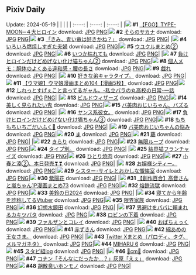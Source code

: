 ## Pixiv Daily
Update: 2024-05-19
|      |      |      |
| :----: | :----: | :----: |
|![](https://pixiv.microyu.workers.dev/c/240x480/img-master/img/2024/05/17/00/05/31/118789042_p0_master1200.jpg) **#1** [【FGO】TYPE-MOON─４大ヒロイン](https://www.pixiv.net/artworks/118789042) download: [JPG](https://pixiv.microyu.workers.dev/img-original/img/2024/05/17/00/05/31/118789042_p0.jpg) [PNG](https://pixiv.microyu.workers.dev/img-original/img/2024/05/17/00/05/31/118789042_p0.png)|![](https://pixiv.microyu.workers.dev/c/240x480/img-master/img/2024/05/17/18/48/33/118805757_p0_master1200.jpg) **#2** [そらのサカナ](https://www.pixiv.net/artworks/118805757) download: [JPG](https://pixiv.microyu.workers.dev/img-original/img/2024/05/17/18/48/33/118805757_p0.jpg) [PNG](https://pixiv.microyu.workers.dev/img-original/img/2024/05/17/18/48/33/118805757_p0.png)|![](https://pixiv.microyu.workers.dev/c/240x480/img-master/img/2024/05/17/07/30/01/118795476_p0_master1200.jpg) **#3** [「きみ、青い竜は好きかね？」](https://www.pixiv.net/artworks/118795476) download: [JPG](https://pixiv.microyu.workers.dev/img-original/img/2024/05/17/07/30/01/118795476_p0.jpg) [PNG](https://pixiv.microyu.workers.dev/img-original/img/2024/05/17/07/30/01/118795476_p0.png)|
|![](https://pixiv.microyu.workers.dev/c/240x480/img-master/img/2024/05/17/00/11/46/118789247_p0_master1200.jpg) **#4** [いろいろ燃焼しすぎた夫婦](https://www.pixiv.net/artworks/118789247) download: [JPG](https://pixiv.microyu.workers.dev/img-original/img/2024/05/17/00/11/46/118789247_p0.jpg) [PNG](https://pixiv.microyu.workers.dev/img-original/img/2024/05/17/00/11/46/118789247_p0.png)|![](https://pixiv.microyu.workers.dev/c/240x480/img-master/img/2024/05/17/15/28/35/118801933_p0_master1200.jpg) **#5** [ウユクルまとめ②](https://www.pixiv.net/artworks/118801933) download: [JPG](https://pixiv.microyu.workers.dev/img-original/img/2024/05/17/15/28/35/118801933_p0.jpg) [PNG](https://pixiv.microyu.workers.dev/img-original/img/2024/05/17/15/28/35/118801933_p0.png)|![](https://pixiv.microyu.workers.dev/c/240x480/img-master/img/2024/05/17/00/00/06/118788539_p0_master1200.jpg) **#6** [いつか枯れても](https://www.pixiv.net/artworks/118788539) download: [JPG](https://pixiv.microyu.workers.dev/img-original/img/2024/05/17/00/00/06/118788539_p0.jpg) [PNG](https://pixiv.microyu.workers.dev/img-original/img/2024/05/17/00/00/06/118788539_p0.png)|
|![](https://pixiv.microyu.workers.dev/c/240x480/img-master/img/2024/05/17/00/00/58/118788758_p0_master1200.jpg) **#7** [負けヒロインだけどめげない化け猫ちゃん②](https://www.pixiv.net/artworks/118788758) download: [JPG](https://pixiv.microyu.workers.dev/img-original/img/2024/05/17/00/00/58/118788758_p0.jpg) [PNG](https://pixiv.microyu.workers.dev/img-original/img/2024/05/17/00/00/58/118788758_p0.png)|![](https://pixiv.microyu.workers.dev/c/240x480/img-master/img/2024/05/18/06/00/10/118821881_p0_master1200.jpg) **#8** [個人メモ：胴体のよくある違和感・腰の長さ](https://www.pixiv.net/artworks/118821881) download: [JPG](https://pixiv.microyu.workers.dev/img-original/img/2024/05/18/06/00/10/118821881_p0.jpg) [PNG](https://pixiv.microyu.workers.dev/img-original/img/2024/05/18/06/00/10/118821881_p0.png)|![](https://pixiv.microyu.workers.dev/c/240x480/img-master/img/2024/05/17/00/00/23/118788627_p0_master1200.jpg) **#9** [戯れ](https://www.pixiv.net/artworks/118788627) download: [JPG](https://pixiv.microyu.workers.dev/img-original/img/2024/05/17/00/00/23/118788627_p0.jpg) [PNG](https://pixiv.microyu.workers.dev/img-original/img/2024/05/17/00/00/23/118788627_p0.png)|
|![](https://pixiv.microyu.workers.dev/c/240x480/img-master/img/2024/05/17/08/25/09/118796075_p0_master1200.jpg) **#10** [好きな弟キャラタイプ。](https://www.pixiv.net/artworks/118796075) download: [JPG](https://pixiv.microyu.workers.dev/img-original/img/2024/05/17/08/25/09/118796075_p0.jpg) [PNG](https://pixiv.microyu.workers.dev/img-original/img/2024/05/17/08/25/09/118796075_p0.png)|![](https://pixiv.microyu.workers.dev/c/240x480/img-master/img/2024/05/17/00/01/43/118788839_p0_master1200.jpg) **#11** [【ウマ娘】ウマ娘漫画まとめ104【漫画5枚】](https://www.pixiv.net/artworks/118788839) download: [JPG](https://pixiv.microyu.workers.dev/img-original/img/2024/05/17/00/01/43/118788839_p0.jpg) [PNG](https://pixiv.microyu.workers.dev/img-original/img/2024/05/17/00/01/43/118788839_p0.png)|![](https://pixiv.microyu.workers.dev/c/240x480/img-master/img/2024/05/18/00/08/42/118816050_p0_master1200.jpg) **#12** [しれっとすげぇこと言ってるギャル。-私立パラの丸高校の日常-一話](https://www.pixiv.net/artworks/118816050) download: [JPG](https://pixiv.microyu.workers.dev/img-original/img/2024/05/18/00/08/42/118816050_p0.jpg) [PNG](https://pixiv.microyu.workers.dev/img-original/img/2024/05/18/00/08/42/118816050_p0.png)|
|![](https://pixiv.microyu.workers.dev/c/240x480/img-master/img/2024/05/18/00/01/36/118815657_p0_master1200.jpg) **#13** [ビルドウィザーズ](https://www.pixiv.net/artworks/118815657) download: [JPG](https://pixiv.microyu.workers.dev/img-original/img/2024/05/18/00/01/36/118815657_p0.jpg) [PNG](https://pixiv.microyu.workers.dev/img-original/img/2024/05/18/00/01/36/118815657_p0.png)|![](https://pixiv.microyu.workers.dev/c/240x480/img-master/img/2024/05/18/19/42/11/118837644_p0_master1200.jpg) **#14** [美しく見られたい鬼](https://www.pixiv.net/artworks/118837644) download: [JPG](https://pixiv.microyu.workers.dev/img-original/img/2024/05/18/19/42/11/118837644_p0.jpg) [PNG](https://pixiv.microyu.workers.dev/img-original/img/2024/05/18/19/42/11/118837644_p0.png)|![](https://pixiv.microyu.workers.dev/c/240x480/img-master/img/2024/05/17/08/33/02/118796160_p0_master1200.jpg) **#15** [バ美肉おじいちゃん、バズる](https://www.pixiv.net/artworks/118796160) download: [JPG](https://pixiv.microyu.workers.dev/img-original/img/2024/05/17/08/33/02/118796160_p0.jpg) [PNG](https://pixiv.microyu.workers.dev/img-original/img/2024/05/17/08/33/02/118796160_p0.png)|
|![](https://pixiv.microyu.workers.dev/c/240x480/img-master/img/2024/05/17/16/12/24/118802659_p0_master1200.jpg) **#16** [ヤンス系彼女。](https://www.pixiv.net/artworks/118802659) download: [JPG](https://pixiv.microyu.workers.dev/img-original/img/2024/05/17/16/12/24/118802659_p0.jpg) [PNG](https://pixiv.microyu.workers.dev/img-original/img/2024/05/17/16/12/24/118802659_p0.png)|![](https://pixiv.microyu.workers.dev/c/240x480/img-master/img/2024/05/18/00/01/21/118815626_p0_master1200.jpg) **#17** [負けヒロインだけどめげない化け猫ちゃん③](https://www.pixiv.net/artworks/118815626) download: [JPG](https://pixiv.microyu.workers.dev/img-original/img/2024/05/18/00/01/21/118815626_p0.jpg) [PNG](https://pixiv.microyu.workers.dev/img-original/img/2024/05/18/00/01/21/118815626_p0.png)|![](https://pixiv.microyu.workers.dev/c/240x480/img-master/img/2024/05/17/00/00/21/118788617_p0_master1200.jpg) **#18** [もちもちいちごだいふく🍓](https://www.pixiv.net/artworks/118788617) download: [JPG](https://pixiv.microyu.workers.dev/img-original/img/2024/05/17/00/00/21/118788617_p0.jpg) [PNG](https://pixiv.microyu.workers.dev/img-original/img/2024/05/17/00/00/21/118788617_p0.png)|
|![](https://pixiv.microyu.workers.dev/c/240x480/img-master/img/2024/05/18/00/01/16/118815613_p0_master1200.jpg) **#19** [バ美肉おじいちゃんの悩み](https://www.pixiv.net/artworks/118815613) download: [JPG](https://pixiv.microyu.workers.dev/img-original/img/2024/05/18/00/01/16/118815613_p0.jpg) [PNG](https://pixiv.microyu.workers.dev/img-original/img/2024/05/18/00/01/16/118815613_p0.png)|![](https://pixiv.microyu.workers.dev/c/240x480/img-master/img/2024/05/17/11/25/33/118798225_p0_master1200.jpg) **#20** [ま](https://www.pixiv.net/artworks/118798225) download: [JPG](https://pixiv.microyu.workers.dev/img-original/img/2024/05/17/11/25/33/118798225_p0.jpg) [PNG](https://pixiv.microyu.workers.dev/img-original/img/2024/05/17/11/25/33/118798225_p0.png)|![](https://pixiv.microyu.workers.dev/c/240x480/img-master/img/2024/05/17/00/00/33/118788676_p0_master1200.jpg) **#21** [藤](https://www.pixiv.net/artworks/118788676) download: [JPG](https://pixiv.microyu.workers.dev/img-original/img/2024/05/17/00/00/33/118788676_p0.jpg) [PNG](https://pixiv.microyu.workers.dev/img-original/img/2024/05/17/00/00/33/118788676_p0.png)|
|![](https://pixiv.microyu.workers.dev/c/240x480/img-master/img/2024/05/17/18/17/10/118805100_p0_master1200.jpg) **#22** [きらり](https://www.pixiv.net/artworks/118805100) download: [JPG](https://pixiv.microyu.workers.dev/img-original/img/2024/05/17/18/17/10/118805100_p0.jpg) [PNG](https://pixiv.microyu.workers.dev/img-original/img/2024/05/17/18/17/10/118805100_p0.png)|![](https://pixiv.microyu.workers.dev/c/240x480/img-master/img/2024/05/17/21/07/31/118809772_p0_master1200.jpg) **#23** [無限ループ](https://www.pixiv.net/artworks/118809772) download: [JPG](https://pixiv.microyu.workers.dev/img-original/img/2024/05/17/21/07/31/118809772_p0.jpg) [PNG](https://pixiv.microyu.workers.dev/img-original/img/2024/05/17/21/07/31/118809772_p0.png)|![](https://pixiv.microyu.workers.dev/c/240x480/img-master/img/2024/05/18/11/22/13/118826563_p0_master1200.jpg) **#24** [タイプ別。](https://www.pixiv.net/artworks/118826563) download: [JPG](https://pixiv.microyu.workers.dev/img-original/img/2024/05/18/11/22/13/118826563_p0.jpg) [PNG](https://pixiv.microyu.workers.dev/img-original/img/2024/05/18/11/22/13/118826563_p0.png)|
|![](https://pixiv.microyu.workers.dev/c/240x480/img-master/img/2024/05/17/07/00/47/118795157_p0_master1200.jpg) **#25** [結界猫フランチャイズ](https://www.pixiv.net/artworks/118795157) download: [JPG](https://pixiv.microyu.workers.dev/img-original/img/2024/05/17/07/00/47/118795157_p0.jpg) [PNG](https://pixiv.microyu.workers.dev/img-original/img/2024/05/17/07/00/47/118795157_p0.png)|![](https://pixiv.microyu.workers.dev/c/240x480/img-master/img/2024/05/17/20/30/05/118808599_p0_master1200.jpg) **#26** [ひとり焼肉](https://www.pixiv.net/artworks/118808599) download: [JPG](https://pixiv.microyu.workers.dev/img-original/img/2024/05/17/20/30/05/118808599_p0.jpg) [PNG](https://pixiv.microyu.workers.dev/img-original/img/2024/05/17/20/30/05/118808599_p0.png)|![](https://pixiv.microyu.workers.dev/c/240x480/img-master/img/2024/05/17/00/00/40/118788712_p0_master1200.jpg) **#27** [小春と湊②、本日発売❣❣](https://www.pixiv.net/artworks/118788712) download: [JPG](https://pixiv.microyu.workers.dev/img-original/img/2024/05/17/00/00/40/118788712_p0.jpg) [PNG](https://pixiv.microyu.workers.dev/img-original/img/2024/05/17/00/00/40/118788712_p0.png)|
|![](https://pixiv.microyu.workers.dev/c/240x480/img-master/img/2024/05/17/20/16/12/118808210_p0_master1200.jpg) **#28** [お嬢様シティー。](https://www.pixiv.net/artworks/118808210) download: [JPG](https://pixiv.microyu.workers.dev/img-original/img/2024/05/17/20/16/12/118808210_p0.jpg) [PNG](https://pixiv.microyu.workers.dev/img-original/img/2024/05/17/20/16/12/118808210_p0.png)|![](https://pixiv.microyu.workers.dev/c/240x480/img-master/img/2024/05/18/02/23/11/118819359_p0_master1200.jpg) **#29** [シスター･サイレとおかしな懺悔室](https://www.pixiv.net/artworks/118819359) download: [JPG](https://pixiv.microyu.workers.dev/img-original/img/2024/05/18/02/23/11/118819359_p0.jpg) [PNG](https://pixiv.microyu.workers.dev/img-original/img/2024/05/18/02/23/11/118819359_p0.png)|![](https://pixiv.microyu.workers.dev/c/240x480/img-master/img/2024/05/17/20/28/01/118808528_p0_master1200.jpg) **#30** [紫陽花](https://www.pixiv.net/artworks/118808528) download: [JPG](https://pixiv.microyu.workers.dev/img-original/img/2024/05/17/20/28/01/118808528_p0.jpg) [PNG](https://pixiv.microyu.workers.dev/img-original/img/2024/05/17/20/28/01/118808528_p0.png)|
|![](https://pixiv.microyu.workers.dev/c/240x480/img-master/img/2024/05/18/00/01/53/118815691_p0_master1200.jpg) **#31** [【創作百合】高音さんと嵐ちゃん1P漫画まとめ73](https://www.pixiv.net/artworks/118815691) download: [JPG](https://pixiv.microyu.workers.dev/img-original/img/2024/05/18/00/01/53/118815691_p0.jpg) [PNG](https://pixiv.microyu.workers.dev/img-original/img/2024/05/18/00/01/53/118815691_p0.png)|![](https://pixiv.microyu.workers.dev/c/240x480/img-master/img/2024/05/17/00/20/47/118789534_p0_master1200.jpg) **#32** [熔鉄流獄](https://www.pixiv.net/artworks/118789534) download: [JPG](https://pixiv.microyu.workers.dev/img-original/img/2024/05/17/00/20/47/118789534_p0.jpg) [PNG](https://pixiv.microyu.workers.dev/img-original/img/2024/05/17/00/20/47/118789534_p0.png)|![](https://pixiv.microyu.workers.dev/c/240x480/img-master/img/2024/05/18/12/48/47/118828293_p0_master1200.jpg) **#33** [美鈴の日2024](https://www.pixiv.net/artworks/118828293) download: [JPG](https://pixiv.microyu.workers.dev/img-original/img/2024/05/18/12/48/47/118828293_p0.jpg) [PNG](https://pixiv.microyu.workers.dev/img-original/img/2024/05/18/12/48/47/118828293_p0.png)|
|![](https://pixiv.microyu.workers.dev/c/240x480/img-master/img/2024/05/17/21/33/09/118810610_p0_master1200.jpg) **#34** [寝てから年齢を詐称してるVtuber](https://www.pixiv.net/artworks/118810610) download: [JPG](https://pixiv.microyu.workers.dev/img-original/img/2024/05/17/21/33/09/118810610_p0.jpg) [PNG](https://pixiv.microyu.workers.dev/img-original/img/2024/05/17/21/33/09/118810610_p0.png)|![](https://pixiv.microyu.workers.dev/c/240x480/img-master/img/2024/05/18/12/09/58/118827493_p0_master1200.jpg) **#35** [限界家族](https://www.pixiv.net/artworks/118827493) download: [JPG](https://pixiv.microyu.workers.dev/img-original/img/2024/05/18/12/09/58/118827493_p0.jpg) [PNG](https://pixiv.microyu.workers.dev/img-original/img/2024/05/18/12/09/58/118827493_p0.png)|![](https://pixiv.microyu.workers.dev/c/240x480/img-master/img/2024/05/17/00/00/11/118788560_p0_master1200.jpg) **#36** [幻想水鏡田](https://www.pixiv.net/artworks/118788560) download: [JPG](https://pixiv.microyu.workers.dev/img-original/img/2024/05/17/00/00/11/118788560_p0.jpg) [PNG](https://pixiv.microyu.workers.dev/img-original/img/2024/05/17/00/00/11/118788560_p0.png)|
|![](https://pixiv.microyu.workers.dev/c/240x480/img-master/img/2024/05/17/17/57/19/118804568_p0_master1200.jpg) **#37** [男避けをパパに頼まれるカキツバタ](https://www.pixiv.net/artworks/118804568) download: [JPG](https://pixiv.microyu.workers.dev/img-original/img/2024/05/17/17/57/19/118804568_p0.jpg) [PNG](https://pixiv.microyu.workers.dev/img-original/img/2024/05/17/17/57/19/118804568_p0.png)|![](https://pixiv.microyu.workers.dev/c/240x480/img-master/img/2024/05/18/20/02/34/118838315_p0_master1200.jpg) **#38** [ロビンの下着](https://www.pixiv.net/artworks/118838315) download: [JPG](https://pixiv.microyu.workers.dev/img-original/img/2024/05/18/20/02/34/118838315_p0.jpg) [PNG](https://pixiv.microyu.workers.dev/img-original/img/2024/05/18/20/02/34/118838315_p0.png)|![](https://pixiv.microyu.workers.dev/c/240x480/img-master/img/2024/05/17/00/29/36/118789794_p0_master1200.jpg) **#39** [ファルザンとコレイ](https://www.pixiv.net/artworks/118789794) download: [JPG](https://pixiv.microyu.workers.dev/img-original/img/2024/05/17/00/29/36/118789794_p0.jpg) [PNG](https://pixiv.microyu.workers.dev/img-original/img/2024/05/17/00/29/36/118789794_p0.png)|
|![](https://pixiv.microyu.workers.dev/c/240x480/img-master/img/2024/05/18/18/01/09/118834962_p0_master1200.jpg) **#40** [おばちぇっく](https://www.pixiv.net/artworks/118834962) download: [JPG](https://pixiv.microyu.workers.dev/img-original/img/2024/05/18/18/01/09/118834962_p0.jpg) [PNG](https://pixiv.microyu.workers.dev/img-original/img/2024/05/18/18/01/09/118834962_p0.png)|![](https://pixiv.microyu.workers.dev/c/240x480/img-master/img/2024/05/17/20/06/17/118807911_p0_master1200.jpg) **#41** [赤ずきん](https://www.pixiv.net/artworks/118807911) download: [JPG](https://pixiv.microyu.workers.dev/img-original/img/2024/05/17/20/06/17/118807911_p0.jpg) [PNG](https://pixiv.microyu.workers.dev/img-original/img/2024/05/17/20/06/17/118807911_p0.png)|![](https://pixiv.microyu.workers.dev/c/240x480/img-master/img/2024/05/17/00/00/22/118788622_p0_master1200.jpg) **#42** [綿あめの王女さま。](https://www.pixiv.net/artworks/118788622) download: [JPG](https://pixiv.microyu.workers.dev/img-original/img/2024/05/17/00/00/22/118788622_p0.jpg) [PNG](https://pixiv.microyu.workers.dev/img-original/img/2024/05/17/00/00/22/118788622_p0.png)|
|![](https://pixiv.microyu.workers.dev/c/240x480/img-master/img/2024/05/18/11/33/56/118826583_p0_master1200.jpg) **#43** [Twitter Xまとめ（パロディ、タグ、メルマガネタ）](https://www.pixiv.net/artworks/118826583) download: [JPG](https://pixiv.microyu.workers.dev/img-original/img/2024/05/18/11/33/56/118826583_p0.jpg) [PNG](https://pixiv.microyu.workers.dev/img-original/img/2024/05/18/11/33/56/118826583_p0.png)|![](https://pixiv.microyu.workers.dev/c/240x480/img-master/img/2024/05/17/21/51/26/118788575_p0_master1200.jpg) **#44** [MIHARU 6](https://www.pixiv.net/artworks/118788575) download: [JPG](https://pixiv.microyu.workers.dev/img-original/img/2024/05/17/21/51/26/118788575_p0.jpg) [PNG](https://pixiv.microyu.workers.dev/img-original/img/2024/05/17/21/51/26/118788575_p0.png)|![](https://pixiv.microyu.workers.dev/c/240x480/img-master/img/2024/05/17/23/47/26/118814604_p0_master1200.jpg) **#45** [スタピ組log](https://www.pixiv.net/artworks/118814604) download: [JPG](https://pixiv.microyu.workers.dev/img-original/img/2024/05/17/23/47/26/118814604_p0.jpg) [PNG](https://pixiv.microyu.workers.dev/img-original/img/2024/05/17/23/47/26/118814604_p0.png)|
|![](https://pixiv.microyu.workers.dev/c/240x480/img-master/img/2024/05/17/20/39/44/118808889_p0_master1200.jpg) **#46** [💖cm💖](https://www.pixiv.net/artworks/118808889) download: [JPG](https://pixiv.microyu.workers.dev/img-original/img/2024/05/17/20/39/44/118808889_p0.jpg) [PNG](https://pixiv.microyu.workers.dev/img-original/img/2024/05/17/20/39/44/118808889_p0.png)|![](https://pixiv.microyu.workers.dev/c/240x480/img-master/img/2024/05/17/17/04/58/118803552_p0_master1200.jpg) **#47** [コナン「そんなにだったか…？」灰原「えぇ」](https://www.pixiv.net/artworks/118803552) download: [JPG](https://pixiv.microyu.workers.dev/img-original/img/2024/05/17/17/04/58/118803552_p0.jpg) [PNG](https://pixiv.microyu.workers.dev/img-original/img/2024/05/17/17/04/58/118803552_p0.png)|![](https://pixiv.microyu.workers.dev/c/240x480/img-master/img/2024/05/18/13/30/09/118829061_p0_master1200.jpg) **#48** [胡散臭いホンモノ](https://www.pixiv.net/artworks/118829061) download: [JPG](https://pixiv.microyu.workers.dev/img-original/img/2024/05/18/13/30/09/118829061_p0.jpg) [PNG](https://pixiv.microyu.workers.dev/img-original/img/2024/05/18/13/30/09/118829061_p0.png)|
